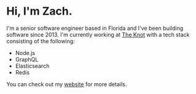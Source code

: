 # Hi, I'm Zach.

I'm a senior software engineer based in Florida and I've been building software since 2013. I'm currently working at [The Knot](https://www.theknot.com) with a tech stack consisting of the following:

- Node.js
- GraphQL
- Elasticsearch
- Redis

You can check out my [website](https://zacharygodfrey.dev) for more details.
